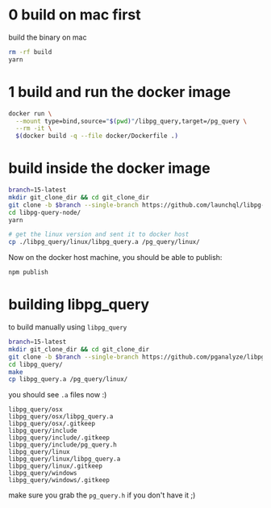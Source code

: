 # 0 build on mac first

build the binary on mac 

```sh
rm -rf build
yarn
```

# 1 build and run the docker image

```sh
docker run \
  --mount type=bind,source="$(pwd)"/libpg_query,target=/pg_query \
  --rm -it \
  $(docker build -q --file docker/Dockerfile .)
```

# build inside the docker image

```sh
branch=15-latest
mkdir git_clone_dir && cd git_clone_dir
git clone -b $branch --single-branch https://github.com/launchql/libpg-query-node
cd libpg-query-node/
yarn

# get the linux version and sent it to docker host
cp ./libpg_query/linux/libpg_query.a /pg_query/linux/
```

Now on the docker host machine, you should be able to publish:

```sh
npm publish
```

# building libpg_query

to build manually using `libpg_query`

```sh
branch=15-latest
mkdir git_clone_dir && cd git_clone_dir
git clone -b $branch --single-branch https://github.com/pganalyze/libpg_query.git
cd libpg_query/
make
cp libpg_query.a /pg_query/linux/
```
 
you should see `.a` files now :)

```
libpg_query/osx
libpg_query/osx/libpg_query.a
libpg_query/osx/.gitkeep
libpg_query/include
libpg_query/include/.gitkeep
libpg_query/include/pg_query.h
libpg_query/linux
libpg_query/linux/libpg_query.a
libpg_query/linux/.gitkeep
libpg_query/windows
libpg_query/windows/.gitkeep
```

make sure you grab the `pg_query.h` if you don't have it ;)
